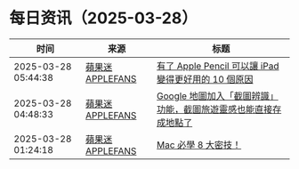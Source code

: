 ﻿# 每日资讯（2025-03-28）

|时间|来源|标题|
|---|---|---|
|2025-03-28 05:44:38|[蘋果迷 APPLEFANS](https://applefans.today/feed/)|[有了 Apple Pencil 可以讓 iPad 變得更好用的 10 個原因](https://applefans.today/2025-03-why-ipad-need-apple-pencil/)|
|2025-03-28 04:48:33|[蘋果迷 APPLEFANS](https://applefans.today/feed/)|[Google 地圖加入「截圖辨識」功能，截圖旅遊靈感也能直接存成地點了](https://applefans.today/2025-03-google-maps-screenshot-travel-features/)|
|2025-03-28 01:24:18|[蘋果迷 APPLEFANS](https://applefans.today/feed/)|[Mac 必學 8 大密技！](https://applefans.today/2025-03-mac-8-tips/)|
